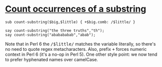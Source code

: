 [1]: http://rosettacode.org/wiki/Count_occurrences_of_a_substring

# [Count occurrences of a substring][1]

```perl6
sub count-substring($big,$little) { +$big.comb: /$little/ }
 
say count-substring("the three truths","th");
say count-substring("ababababab","abab");
```


Note that in Perl 6 the <tt>/$little/</tt> matches the variable literally, so there's no need to quote regex metacharacters. Also, prefix <tt>+</tt> forces numeric context in Perl&#160;6 (it's a no-op in Perl&#160;5). One other style point: we now tend to prefer hyphenated names over camelCase.